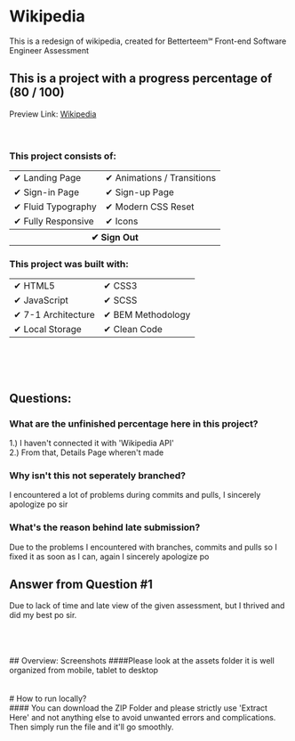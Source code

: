 # Wikipedia

This is a redesign of wikipedia, created for Betterteem℠ Front-end Software Engineer Assessment
## This is a project with a progress percentage of (80 / 100)
Preview Link: [Wikipedia](https://wkpd.netlify.app/)
<br>
<br>
<br>
### This project consists of:

<table style="width: 100%; border: 0">
  <tr>
    <td>✔ Landing Page</td>
    <td>✔ Animations / Transitions</td>
  </tr>
  <tr>
    <td>✔ Sign-in Page</td>
    <td>✔ Sign-up Page</td>
  </tr>
  <tr>
    <td>✔ Fluid Typography</td>
    <td>✔ Modern CSS Reset</td>
  </tr>
  <tr>
    <td>✔ Fully Responsive</td>
    <td>✔ Icons</td>
  </tr>
  <th colspan="2">✔ Sign Out</th>
</table>

### This project was built with:

<table>
 <tr>
    <td>✔ HTML5</td>
    <td>✔ CSS3</td>
 </tr>
 <tr>
    <td>✔ JavaScript</td>
    <td>✔ SCSS</td>
 </tr>
 <tr>
    <td>✔ 7-1 Architecture</td>
    <td>✔ BEM Methodology</td>
 </tr>
 <tr>
    <td>✔ Local Storage</td>
    <td>✔ Clean Code</td>
 </tr>
</table>
<br>
<br>
<br>

## Questions:

### What are the unfinished percentage here in this project?
1.) I haven't connected it with 'Wikipedia API'<br>
2.) From that, Details Page wheren't made
<br>
### Why isn't this not seperately branched?
I encountered a lot of problems during commits and pulls, I sincerely apologize po sir
<br>
### What's the reason behind late submission?
Due to the problems I encountered with branches, commits and pulls so I fixed it as soon as I can, again I sincerely apologize po
<br>

## Answer from Question #1
Due to lack of time and late view of the given assessment, but I thrived and did my best po sir.

<br>
<br>
<br>
## Overview: Screenshots
####Please look at the assets folder it is well organized from mobile, tablet to desktop
<br>
<br>
<br>
# How to run locally?<br>
#### You can download the ZIP Folder and please strictly use 'Extract Here' and not anything else to avoid unwanted errors and complications. Then simply run the file and it'll go smoothly.








